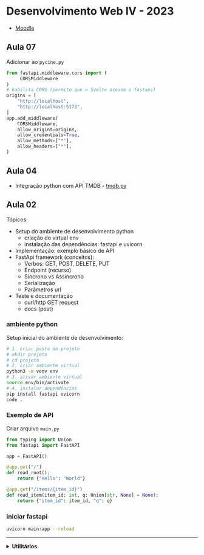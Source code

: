 # Desenvolvimento Web IV - 2023

- [Moodle](https://ava.ifpr.edu.br/course/view.php?id=10808)

## Aula 07
Adicionar ao `pycine.py`

```python
from fastapi.middleware.cors import (
     CORSMiddleware
)
# habilita CORS (permite que o Svelte acesse o fastapi)
origins = [
    "http://localhost",
    "http://localhost:5173",
]
app.add_middleware(
    CORSMiddleware,
    allow_origins=origins,
    allow_credentials=True,
    allow_methods=["*"],
    allow_headers=["*"],
)
```

## Aula 04

- Integração python com API TMDB - [tmdb.py](tmdb.py)

## Aula 02

Tópicos:

- Setup do ambiente de desenvolvimento python
	- criação do virtual env
	- instalação das dependências: fastapi e uvicorn
- Implementação: exemplo básico de API
- FastApi framework (conceitos):
	- Verbos: GET, POST, DELETE, PUT
	- Endpoint (recurso)
	- Síncrono vs Assíncrono
	- Serialização
    - Parâmetros url
- Teste e documentação
	- curl/http GET request
	- docs (post)


### ambiente python

Setup inicial do ambiente de desenvolvimento:

```bash
# 1. criar pasta do projeto
# mkdir projeto
# cd projeto
# 2. criar ambiente virtual
python3 -m venv env
# 3. ativar ambiente virtual
source env/bin/activate
# 4. instalar dependências
pip install fastapi uvicorn
code .
```

### Exemplo de API

Criar arquivo `main.py`

```python
from typing import Union
from fastapi import FastAPI

app = FastAPI()

@app.get("/")
def read_root():
    return {"Hello": "World"}

@app.get("/items/{item_id}")
def read_item(item_id: int, q: Union[str, None] = None):
    return {"item_id": item_id, "q": q}

```

### iniciar fastapi

```bash
uvicorn main:app --reload
```

---

<details>
<summary><b>Utilitários</b></summary>

**httpie**

```bash
sudo apt-get install httpie
# ou
sudo snap install httpie
```

</details>